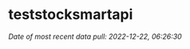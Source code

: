 
<!-- README.md is generated from README.Rmd. Please edit that file -->

# teststocksmartapi

*Date of most recent data pull: 2022-12-22, 06:26:30*
